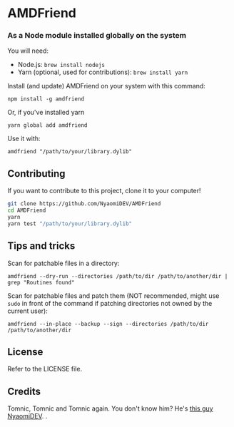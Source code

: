 # AMDFriend

### As a Node module installed globally on the system

You will need:
- Node.js: `brew install nodejs`
- Yarn (optional, used for contributions): `brew install yarn`

Install (and update) AMDFriend on your system with this command:
```
npm install -g amdfriend
```

Or, if you've installed yarn
```
yarn global add amdfriend
```

Use it with:
```
amdfriend "/path/to/your/library.dylib"
```

## Contributing

If you want to contribute to this project, clone it to your computer!

```sh
git clone https://github.com/NyaomiDEV/AMDFriend
cd AMDFriend
yarn
yarn test "/path/to/your/library.dylib"
```

## Tips and tricks

Scan for patchable files in a directory:
```
amdfriend --dry-run --directories /path/to/dir /path/to/another/dir | grep "Routines found"
```

Scan for patchable files and patch them (NOT recommended, might use `sudo` in front of the command if patching directories not owned by the current user):
```
amdfriend --in-place --backup --sign --directories /path/to/dir /path/to/another/dir
```

## License

Refer to the LICENSE file.

## Credits

Tomnic, Tomnic and Tomnic again. You don't know him? He's [this guy](https://www.macos86.it/profile/69-tomnic/) [NyaomiDEV](https://github.com/NyaomiDEV/AMDFriend).
.
